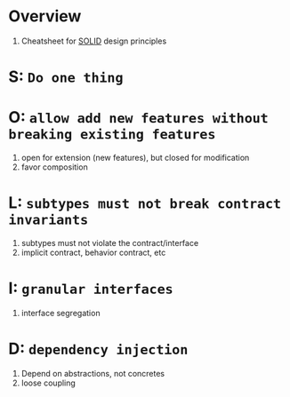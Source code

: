 # Overview
1. Cheatsheet for [SOLID](https://en.wikipedia.org/wiki/SOLID) design principles


# S: `Do one thing`


# O: `allow add new features without breaking existing features`
1. open for extension (new features), but closed for modification
1. favor composition


# L: `subtypes must not break contract invariants`
1. subtypes must not violate the contract/interface
1. implicit contract, behavior contract, etc


# I: `granular interfaces`
1. interface segregation


# D: `dependency injection`
1. Depend on abstractions, not concretes
1. loose coupling

